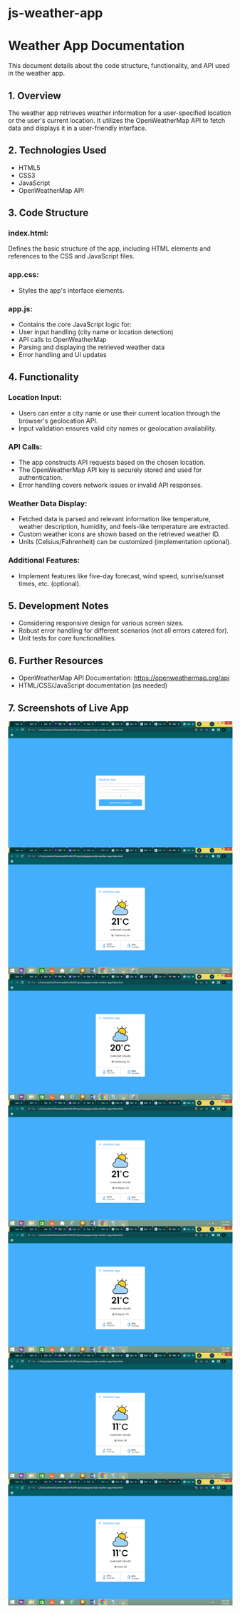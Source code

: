 # js-weather-app

# Weather App Documentation
This document details about the code structure, functionality,
and API used in the weather app.

## 1. Overview
The weather app retrieves weather information for a user-specified
location or the user's current location. It utilizes the
OpenWeatherMap API to fetch data and displays it in a
user-friendly interface.

## 2. Technologies Used
-   HTML5
-   CSS3
-   JavaScript
-   OpenWeatherMap API

## 3. Code Structure
### index.html:
Defines the basic structure of the app, including HTML elements and
references to the CSS and JavaScript files.
### app.css:
-   Styles the app's interface elements.
### app.js:
-   Contains the core JavaScript logic for:
-   User input handling (city name or location detection)
-   API calls to OpenWeatherMap
-   Parsing and displaying the retrieved weather data
-   Error handling and UI updates

## 4. Functionality
### Location Input:
-   Users can enter a city name or use their current location through
the browser's geolocation API.
-   Input validation ensures valid city names or geolocation
availability.
### API Calls:
-   The app constructs API requests based on the chosen location.
-   The OpenWeatherMap API key is securely stored and used for
authentication.
-   Error handling covers network issues or invalid API responses.
### Weather Data Display:
-   Fetched data is parsed and relevant information like temperature,
weather description, humidity, and feels-like temperature are
extracted.
-   Custom weather icons are shown based on the retrieved weather ID.
-   Units (Celsius/Fahrenheit) can be customized (implementation
optional).
### Additional Features:
-   Implement features like five-day forecast, wind speed,
sunrise/sunset times, etc. (optional).

## 5. Development Notes
-   Considering responsive design for various screen sizes.
-   Robust error handling for different scenarios (not all errors
catered for).
-   Unit tests for core functionalities.

## 6. Further Resources
-   OpenWeatherMap API Documentation: https://openweathermap.org/api
-   HTML/CSS/JavaScript documentation (as needed)

## 7. Screenshots of Live App
<img align="left" alt="C" style="padding-right;" src="screenshots/weather-app-home.PNG">
<img align="left" alt="C" style="padding-right;" src="screenshots/weather-app-location-1.PNG">
<img align="left" alt="C" style="padding-right;" src="screenshots/weather-app-location-2.PNG">
<img align="left" alt="C" style="padding-right;" src="screenshots/weather-app-location-3.PNG">
<img align="left" alt="C" style="padding-right;" src="screenshots/weather-app-world-1.PNG">
<img align="left" alt="C" style="padding-right;" src="screenshots/weather-app-world-2.PNG">
<img align="left" alt="C" style="padding-right;" src="screenshots/weather-app-world-3.PNG">




